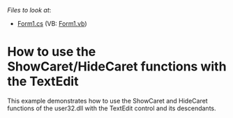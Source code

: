 <!-- default file list -->
*Files to look at*:

* [Form1.cs](./CS/Q248138/Form1.cs) (VB: [Form1.vb](./VB/Q248138/Form1.vb))
<!-- default file list end -->
# How to use the ShowCaret/HideCaret functions with the TextEdit


<p>This example demonstrates how to use the ShowCaret and HideCaret functions of the user32.dll with the TextEdit control and its descendants.</p>

<br/>


